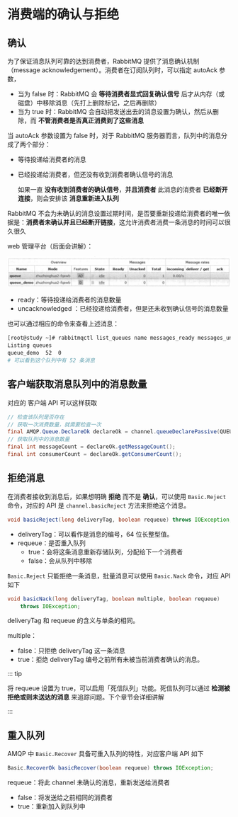 # 消费端的确认与拒绝

## 确认

为了保证消息队列可靠的达到消费者，RabbitMQ 提供了消息确认机制（message acknowledgement）。消费者在订阅队列时，可以指定 autoAck 参数，

- 当为 false 时：RabbitMQ 会 **等待消费者显式回复确认信号** 后才从内存（或磁盘）中移除消息（先打上删除标记，之后再删除）
- 当为 true 时：RabbitMQ 会自动把发送出去的消息设置为确认，然后从删除，而 **不管消费者是否真正消费到了这些消息**

当 autoAck 参数设置为 false 时，对于 RabbitMQ 服务器而言，队列中的消息分成了两个部分：

- 等待投递给消费者的消息

- 已经投递给消费者，但还没有收到消费者确认信号的消息

  如果一直 **没有收到消费者的确认信号**，**并且消费者** 此消息的消费者 **已经断开连接**，则会安排该 **消息重新进入队列**

RabbitMQ 不会为未确认的消息设置过期时间，是否要重新投递给消费者的唯一依据是：**消费者未确认并且已经断开链接**，这允许消费者消费一条消息的时间可以很久很久

web 管理平台（后面会讲解）：

![image-20200624103616650](./assets/image-20200624103616650.png)

- ready：等待投递给消费者的消息数量
- uncacknowledged ：已经投递给消费者，但是还未收到确认信号的消息数量

也可以通过相应的命令来查看上述消息：

```bash
[root@study ~]# rabbitmqctl list_queues name messages_ready messages_unacknowledged
Listing queues
queue_demo	52	0
# 可以看到这个队列中有 52 条消息
```

## 客户端获取消息队列中的消息数量

对应的 客户端 API 可以这样获取

```java
// 检查该队列是否存在
// 获取一次消费数量，就需要检查一次
final AMQP.Queue.DeclareOk declareOk = channel.queueDeclarePassive(QUEUE_NAME);
// 获取队列中的消息数量
final int messageCount = declareOk.getMessageCount();
final int consumerCount = declareOk.getConsumerCount();
```

## 拒绝消息

在消费者接收到消息后，如果想明确 **拒绝** 而不是 **确认**，可以使用 `Basic.Reject` 命令，对应的 API 是 `channel.basicReject` 方法来拒绝这个消息。

```java
void basicReject(long deliveryTag, boolean requeue) throws IOException;
```

- deliveryTag：可以看作是消息的编号，64 位长整型值。
- requeue：是否重入队列
  - true：会将这条消息重新存储队列，分配给下一个消费者
  - false：会从队列中移除

`Basic.Reject` 只能拒绝一条消息，批量消息可以使用 `Basic.Nack` 命令，对应 API 如下

```java
void basicNack(long deliveryTag, boolean multiple, boolean requeue)
    throws IOException;
```

deliveryTag 和 requeue 的含义与单条的相同。

multiple：

- false：只拒绝 deliveryTag 这一条消息
- true：拒绝 deliveryTag 编号之前所有未被当前消费者确认的消息。

::: tip

将 requeue 设置为 true，可以启用「死信队列」功能。死信队列可以通过 **检测被拒绝或则未送达的消息** 来追踪问题。下个章节会详细讲解

:::

## 重入队列

AMQP 中 `Basic.Recover` 具备可重入队列的特性，对应客户端 API 如下

```java
Basic.RecoverOk basicRecover(boolean requeue) throws IOException;
```

requeue：将此 channel 未确认的消息，重新发送给消费者

- false：将发送给之前相同的消费者
- true：重新加入到队列中